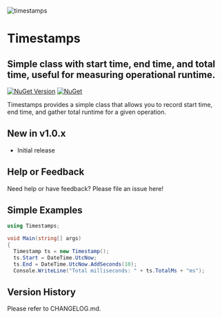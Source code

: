 ﻿![timestamps](https://raw.githubusercontent.com/jchristn/Timestamps/main/Assets/logo.ico)

# Timestamps

## Simple class with start time, end time, and total time, useful for measuring operational runtime.

[![NuGet Version](https://img.shields.io/nuget/v/Timestamps.svg?style=flat)](https://www.nuget.org/packages/Timestamps/) [![NuGet](https://img.shields.io/nuget/dt/Timestamps.svg)](https://www.nuget.org/packages/Timestamps)    

Timestamps provides a simple class that allows you to record start time, end time, and gather total runtime for a given operation. 

## New in v1.0.x

- Initial release

## Help or Feedback

Need help or have feedback? Please file an issue here!

## Simple Examples
```csharp
using Timestamps;

void Main(string[] args)
{
  Timestamp ts = new Timestamp();
  ts.Start = DateTime.UtcNow;
  ts.End = DateTime.UtcNow.AddSeconds(10);
  Console.WriteLine("Total milliseconds: " + ts.TotalMs + "ms");
```

## Version History

Please refer to CHANGELOG.md.
